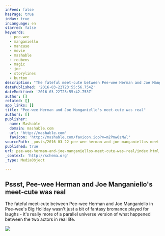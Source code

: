```yaml
---
inFeed: false
hasPage: true
inNav: true
inLanguage: en
starred: false
keywords:
  - pee-wee
  - manganiello
  - mancuso
  - movie
  - mashable
  - reubens
  - magic
  - joe
  - storylines
  - burton
description: "The fateful meet-cute between Pee-wee Herman and Joe Manganiello in Pee-wee's Big Holiday wasn't just a bit of fantasy bromance played for laughs - it's really more of a parallel universe version of what happened between the two actors in real life."
datePublished: '2016-03-22T23:55:56.754Z'
dateModified: '2016-03-22T23:55:42.753Z'
author: []
related: []
app_links: []
title: "Pee-wee Herman and Joe Manganiello's meet-cute was real"
authors: []
publisher:
  name: Mashable
  domain: mashable.com
  url: 'http://mashable.com'
  favicon: 'http://mashable.com/favicon.ico?v=m2Pmw8zNwl'
sourcePath: _posts/2016-03-22-pee-wee-herman-and-joe-manganiellos-meet-cute-was-real.md
published: true
url: pee-wee-herman-and-joe-manganiellos-meet-cute-was-real/index.html
_context: 'http://schema.org'
_type: MediaObject

---
```

<article style=""><h1>Pssst, Pee-wee Herman and Joe Manganiello's meet-cute was real</h1><p>The fateful meet-cute between Pee-wee Herman and Joe Manganiello in Pee-wee's Big Holiday wasn't just a bit of fantasy bromance played for laughs - it's really more of a parallel universe version of what happened between the two actors in real life.</p><img src="http://rack.3.mshcdn.com/media/ZgkyMDE2LzAzLzIxL2U3L2pvZS5hbmQucGF1LmMxOGIyLmpwZwpwCXRodW1iCTEyMDB4NjMwCmUJanBn/444f0b26/5b4/joe.and.paul.hbo.party.jpg" /></article>